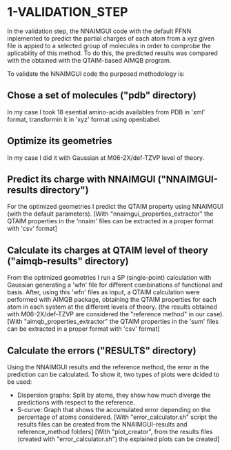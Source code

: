 # 1-VALIDATION_STEP
In the validation step, the NNAIMGUI code with the default FFNN inplemented to predict the partial charges of each atom from a xyz given file is appied to a selected group of molecules in order to comprobe the aplicability of this method. To do this, the predicted results was compared with the obtained with the QTAIM-based AIMQB program.

To validate the NNAIMGUI code the purposed methodology is:

## Chose a set of molecules ("pdb" directory)
In my case I took 18 esential amino-acids availables from PDB in 'xml' format, transformin it in 'xyz' format using openbabel.

## Optimize its geometries 
In my case I did it with Gaussian at M06-2X/def-TZVP level of theory.

## Predict its charge with NNAIMGUI ("NNAIMGUI-results directory")
For the optimized geometries I predict the QTAIM property using NNAIMGUI (with the default parameters).
[With "nnaimgui_properties_extractor" the QTAIM properties in the 'nnaim' files can be extracted in a proper format with 'csv' format]

## Calculate its charges at QTAIM level of theory ("aimqb-results" directory)
From the optimized geometries I run a SP (single-point) calculation with Gaussian generating a 'wfn' file for different combinations of functional and basis. After, using this 'wfn' files as input, a QTAIM calculation were performed with AIMQB package, obtaining the QTAIM properties for each atom in each system at the different levels of theory. (the results obtained with M06-2X/def-TZVP are considered the "reference method" in our case).
[With "aimqb_properties_extractor" the QTAIM properties in the 'sum' files can be extracted in a proper format with 'csv' format]

## Calculate the errors ("RESULTS" directory)
Using the NNAIMGUI results and the reference method, the error in the prediction can be calculated. To show it, two types of plots were dcided to be used:
- Dispersion graphs: Split by atoms, they show how much diverge the predictions with respect to the reference.
- S-curve: Graph that shows the accumulated error depending on the percentage of atoms considered.
[With "error_calculator.sh" script the results files can be created from the NNAIMGUI-results and reference_method folders]
[With "plot_creator", from the results files (created with "error_calculator.sh") the explained plots can be created]

